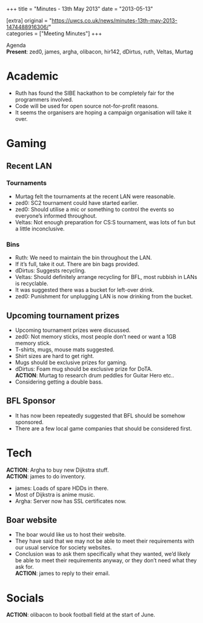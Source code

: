 +++
title = "Minutes - 13th May 2013"
date = "2013-05-13"

[extra]
original = "https://uwcs.co.uk/news/minutes-13th-may-2013-1474488916306/"    
categories = ["Meeting Minutes"]
+++

Agenda  
**Present**: zed0, james, argha, olibacon, hir142, dDirtus, ruth, Veltas, Murtag

# Academic

  - Ruth has found the SIBE hackathon to be completely fair for the programmers involved.
  - Code will be used for open source not-for-profit reasons.
  - It seems the organisers are hoping a campaign organisation will take it over.

# Gaming

## Recent LAN

### Tournaments

  - Murtag felt the tournaments at the recent LAN were reasonable.
  - zed0: SC2 tournament could have started earlier.
  - zed0: Should utilise a mic or something to control the events so everyone’s informed throughout.
  - Veltas: Not enough preparation for CS:S tournament, was lots of fun but a little inconclusive.

### Bins

  - Ruth: We need to maintain the bin throughout the LAN.
  - If it’s full, take it out. There are bin bags provided.
  - dDirtus: Suggests recycling.
  - Veltas: Should definitely arrange recycling for BFL, most rubbish in LANs is recyclable.
  - It was suggested there was a bucket for left-over drink.
  - zed0: Punishment for unplugging LAN is now drinking from the bucket.

## Upcoming tournament prizes

  - Upcoming tournament prizes were discussed.
  - zed0: Not memory sticks, most people don’t need or want a 1GB memory stick.
  - T-shirts, mugs, mouse mats suggested.
  - Shirt sizes are hard to get right.
  - Mugs should be exclusive prizes for gaming.
  - dDirtus: Foam mug should be exclusive prize for DoTA.  
    **ACTION**: Murtag to research drum peddles for Guitar Hero etc..
  - Considering getting a double bass.

## BFL Sponsor

  - It has now been repeatedly suggested that BFL should be somehow sponsored.
  - There are a few local game companies that should be considered first.

# Tech

**ACTION**: Argha to buy new Dijkstra stuff.  
**ACTION**: james to do inventory.

  - james: Loads of spare HDDs in there.
  - Most of Dijkstra is anime music.
  - Argha: Server now has SSL certificates now.

## Boar website

  - The boar would like us to host their website.
  - They have said that we may not be able to meet their requirements with our usual service for society websites.
  - Conclusion was to ask them specifically what they wanted, we’d likely be able to meet their requirements anyway, or they don’t need what they ask for.  
    **ACTION**: james to reply to their email.

# Socials

**ACTION**: olibacon to book football field at the start of June.
